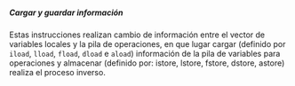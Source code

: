 ##### Cargar y guardar información


Estas instrucciones realizan cambio de información entre el vector de variables locales y la pila de operaciones, en que lugar cargar (definido por `iload`, `lload`, `fload`, `dload` e `aload`) información de la pila de variables para operaciones y almacenar (definido por: istore, lstore, fstore, dstore, astore) realiza el proceso inverso.
